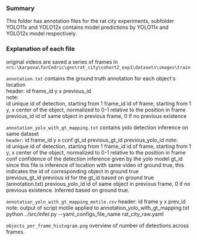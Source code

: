 ### Summary
This folder has annotation files for the rat city experiments, subfolder YOLO11x and YOLO12x contains model predictions by YOLO11x and YOLO12x model respectively.
### Explanation of each file
original videos are saved a series of frames in `nrs:\karpova\forCedric\gnn\rat_city\cohort2_exp1\datasets\images\train`  

`annotation.txt` contains the ground truth annotation for each object's location  
header: id frame_id y x previous_id  
note:   
id unique id of detection, starting from 1
frame_id id of frame, starting from 1
y, x center of the object, normalized to 0-1 relative to the position in frame
previous_id id of same object in previous frame, 0 if no previous existence  

`annotation_yolo_with_gt_mapping.txt` contains yolo detection inference on same dataset  
`header`: id frame_id y x conf gt_id previous_gt_id previous_yolo_id
note:  
id unique id of detection, starting from 1
frame_id id of frame, starting from 1
y, x center of the object, normalized to 0-1 relative to the position in frame
conf confidence of the detection inference given by the yolo model
gt_id since this file is inference of location with same video of ground true, this indicates the id of corresponding object in ground true  
previous_gt_id previous id for the gt_id based on ground true (annotation.txt)
previous_yolo_id id of same object in previous frame, 0 if no previous existence. Inferred based on ground true.  

`annotation_yolo_with_gt_mapping_motile.csv`
header: id frame y x prev_id
note: output of script motile applied to annotation_yolo_with_gt_mapping.txt
python ../src/infer.py --yaml_configs_file_name rat_city_raw.yaml

`objects_per_frame_histogram.png` overview of number of detections across frames.
